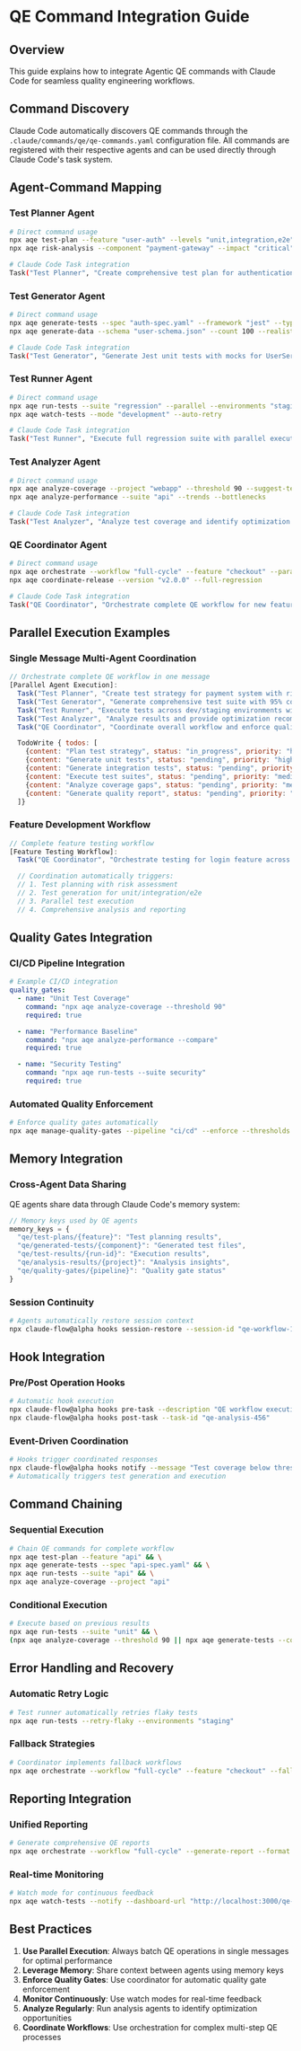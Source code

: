 # QE Command Integration Guide

## Overview
This guide explains how to integrate Agentic QE commands with Claude Code for seamless quality engineering workflows.

## Command Discovery
Claude Code automatically discovers QE commands through the `.claude/commands/qe/qe-commands.yaml` configuration file. All commands are registered with their respective agents and can be used directly through Claude Code's task system.

## Agent-Command Mapping

### Test Planner Agent
```bash
# Direct command usage
npx aqe test-plan --feature "user-auth" --levels "unit,integration,e2e"
npx aqe risk-analysis --component "payment-gateway" --impact "critical"

# Claude Code Task integration
Task("Test Planner", "Create comprehensive test plan for authentication system", "test-planner")
```

### Test Generator Agent
```bash
# Direct command usage
npx aqe generate-tests --spec "auth-spec.yaml" --framework "jest" --type "unit"
npx aqe generate-data --schema "user-schema.json" --count 100 --realistic

# Claude Code Task integration
Task("Test Generator", "Generate Jest unit tests with mocks for UserService", "test-generator")
```

### Test Runner Agent
```bash
# Direct command usage
npx aqe run-tests --suite "regression" --parallel --environments "staging,prod"
npx aqe watch-tests --mode "development" --auto-retry

# Claude Code Task integration
Task("Test Runner", "Execute full regression suite with parallel execution", "test-runner")
```

### Test Analyzer Agent
```bash
# Direct command usage
npx aqe analyze-coverage --project "webapp" --threshold 90 --suggest-tests
npx aqe analyze-performance --suite "api" --trends --bottlenecks

# Claude Code Task integration
Task("Test Analyzer", "Analyze test coverage and identify optimization opportunities", "test-analyzer")
```

### QE Coordinator Agent
```bash
# Direct command usage
npx aqe orchestrate --workflow "full-cycle" --feature "checkout" --parallel
npx aqe coordinate-release --version "v2.0.0" --full-regression

# Claude Code Task integration
Task("QE Coordinator", "Orchestrate complete QE workflow for new feature", "qe-coordinator")
```

## Parallel Execution Examples

### Single Message Multi-Agent Coordination
```javascript
// Orchestrate complete QE workflow in one message
[Parallel Agent Execution]:
  Task("Test Planner", "Create test strategy for payment system with risk analysis", "test-planner")
  Task("Test Generator", "Generate comprehensive test suite with 95% coverage target", "test-generator")
  Task("Test Runner", "Execute tests across dev/staging environments with parallel execution", "test-runner")
  Task("Test Analyzer", "Analyze results and provide optimization recommendations", "test-analyzer")
  Task("QE Coordinator", "Coordinate overall workflow and enforce quality gates", "qe-coordinator")

  TodoWrite { todos: [
    {content: "Plan test strategy", status: "in_progress", priority: "high"},
    {content: "Generate unit tests", status: "pending", priority: "high"},
    {content: "Generate integration tests", status: "pending", priority: "high"},
    {content: "Execute test suites", status: "pending", priority: "medium"},
    {content: "Analyze coverage gaps", status: "pending", priority: "medium"},
    {content: "Generate quality report", status: "pending", priority: "low"}
  ]}
```

### Feature Development Workflow
```javascript
// Complete feature testing workflow
[Feature Testing Workflow]:
  Task("QE Coordinator", "Orchestrate testing for login feature across all levels", "qe-coordinator")

  // Coordination automatically triggers:
  // 1. Test planning with risk assessment
  // 2. Test generation for unit/integration/e2e
  // 3. Parallel test execution
  // 4. Comprehensive analysis and reporting
```

## Quality Gates Integration

### CI/CD Pipeline Integration
```yaml
# Example CI/CD integration
quality_gates:
  - name: "Unit Test Coverage"
    command: "npx aqe analyze-coverage --threshold 90"
    required: true

  - name: "Performance Baseline"
    command: "npx aqe analyze-performance --compare"
    required: true

  - name: "Security Testing"
    command: "npx aqe run-tests --suite security"
    required: true
```

### Automated Quality Enforcement
```bash
# Enforce quality gates automatically
npx aqe manage-quality-gates --pipeline "ci/cd" --enforce --thresholds "coverage:90,performance:95"
```

## Memory Integration

### Cross-Agent Data Sharing
QE agents share data through Claude Code's memory system:

```javascript
// Memory keys used by QE agents
memory_keys = {
  "qe/test-plans/{feature}": "Test planning results",
  "qe/generated-tests/{component}": "Generated test files",
  "qe/test-results/{run-id}": "Execution results",
  "qe/analysis-results/{project}": "Analysis insights",
  "qe/quality-gates/{pipeline}": "Quality gate status"
}
```

### Session Continuity
```bash
# Agents automatically restore session context
npx claude-flow@alpha hooks session-restore --session-id "qe-workflow-123"
```

## Hook Integration

### Pre/Post Operation Hooks
```bash
# Automatic hook execution
npx claude-flow@alpha hooks pre-task --description "QE workflow execution"
npx claude-flow@alpha hooks post-task --task-id "qe-analysis-456"
```

### Event-Driven Coordination
```bash
# Hooks trigger coordinated responses
npx claude-flow@alpha hooks notify --message "Test coverage below threshold"
# Automatically triggers test generation and execution
```

## Command Chaining

### Sequential Execution
```bash
# Chain QE commands for complete workflow
npx aqe test-plan --feature "api" && \
npx aqe generate-tests --spec "api-spec.yaml" && \
npx aqe run-tests --suite "api" && \
npx aqe analyze-coverage --project "api"
```

### Conditional Execution
```bash
# Execute based on previous results
npx aqe run-tests --suite "unit" && \
(npx aqe analyze-coverage --threshold 90 || npx aqe generate-tests --coverage)
```

## Error Handling and Recovery

### Automatic Retry Logic
```bash
# Test runner automatically retries flaky tests
npx aqe run-tests --retry-flaky --environments "staging"
```

### Fallback Strategies
```bash
# Coordinator implements fallback workflows
npx aqe orchestrate --workflow "full-cycle" --feature "checkout" --fallback-on-failure
```

## Reporting Integration

### Unified Reporting
```bash
# Generate comprehensive QE reports
npx aqe orchestrate --workflow "full-cycle" --generate-report --format "html,json"
```

### Real-time Monitoring
```bash
# Watch mode for continuous feedback
npx aqe watch-tests --notify --dashboard-url "http://localhost:3000/qe-dashboard"
```

## Best Practices

1. **Use Parallel Execution**: Always batch QE operations in single messages for optimal performance
2. **Leverage Memory**: Share context between agents using memory keys
3. **Enforce Quality Gates**: Use coordinator for automatic quality gate enforcement
4. **Monitor Continuously**: Use watch modes for real-time feedback
5. **Analyze Regularly**: Run analysis agents to identify optimization opportunities
6. **Coordinate Workflows**: Use orchestration for complex multi-step QE processes